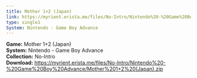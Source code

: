```yaml
---
title: Mother 1+2 (Japan)
link: https://myrient.erista.me/files/No-Intro/Nintendo%20-%20Game%20Boy%20Advance/Mother%201+2%20(Japan).zip
type: single1
System: Nintendo - Game Boy Advance
---
```

<b>Game:</b> Mother 1+2 (Japan)<br>
<b>System:</b> Nintendo - Game Boy Advance<br>
<b>Collection:</b> No-Intro<br>
<b>Download:</b> https://myrient.erista.me/files/No-Intro/Nintendo%20-%20Game%20Boy%20Advance/Mother%201+2%20(Japan).zip